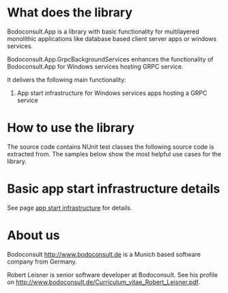 # What does the library

Bodoconsult.App is a library with basic functionality for multilayered monolithic applications like database based client server apps or windows services. 

Bodoconsult.App.GrpcBackgroundServices enhances the functionality of Bodoconsult.App for Windows services hosting GRPC service.


It delivers the following main functionality:

1. App start infrastructure for Windows services apps hosting a GRPC service

# How to use the library

The source code contains NUnit test classes the following source code is extracted from. The samples below show the most helpful use cases for the library.

# Basic app start infrastructure details

See page [app start infrastructure](../Bodoconsult.App/AppStartInfrastructure.md) for details.


# About us

Bodoconsult <http://www.bodoconsult.de> is a Munich based software company from Germany.

Robert Leisner is senior software developer at Bodoconsult. See his profile on <http://www.bodoconsult.de/Curriculum_vitae_Robert_Leisner.pdf>.

